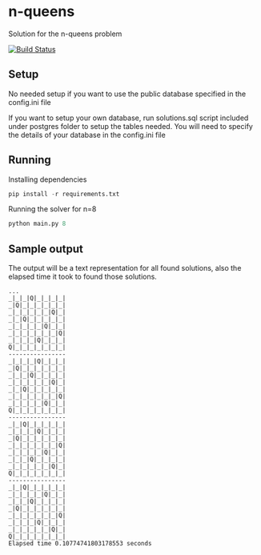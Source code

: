 # n-queens
Solution for the n-queens problem

[![Build Status](https://travis-ci.org/Linkstrange/n-queens.svg?branch=master)](https://travis-ci.org/Linkstrange/n-queens)

## Setup
No needed setup if you want to use the public database specified in the config.ini file

If you want to setup your own database, run solutions.sql script included under postgres folder to setup the tables needed. You will need to specify the details of your database in the config.ini file

## Running

Installing dependencies
```python
pip install -r requirements.txt
```

Running the solver for n=8
```python
python main.py 8
```

## Sample output
The output will be a text representation for all found solutions, also the elapsed time it took to found those solutions.
```
...
_|_|_|Q|_|_|_|_|
_|Q|_|_|_|_|_|_|
_|_|_|_|_|_|Q|_|
_|_|Q|_|_|_|_|_|
_|_|_|_|_|Q|_|_|
_|_|_|_|_|_|_|Q|
_|_|_|_|Q|_|_|_|
Q|_|_|_|_|_|_|_|
----------------
_|_|_|_|Q|_|_|_|
_|Q|_|_|_|_|_|_|
_|_|_|Q|_|_|_|_|
_|_|_|_|_|_|Q|_|
_|_|Q|_|_|_|_|_|
_|_|_|_|_|_|_|Q|
_|_|_|_|_|Q|_|_|
Q|_|_|_|_|_|_|_|
----------------
_|_|Q|_|_|_|_|_|
_|_|_|_|Q|_|_|_|
_|Q|_|_|_|_|_|_|
_|_|_|_|_|_|_|Q|
_|_|_|_|_|Q|_|_|
_|_|_|Q|_|_|_|_|
_|_|_|_|_|_|Q|_|
Q|_|_|_|_|_|_|_|
----------------
_|_|Q|_|_|_|_|_|
_|_|_|_|_|Q|_|_|
_|_|_|Q|_|_|_|_|
_|Q|_|_|_|_|_|_|
_|_|_|_|_|_|_|Q|
_|_|_|_|Q|_|_|_|
_|_|_|_|_|_|Q|_|
Q|_|_|_|_|_|_|_|
Elapsed time 0.10774741803178553 seconds
```